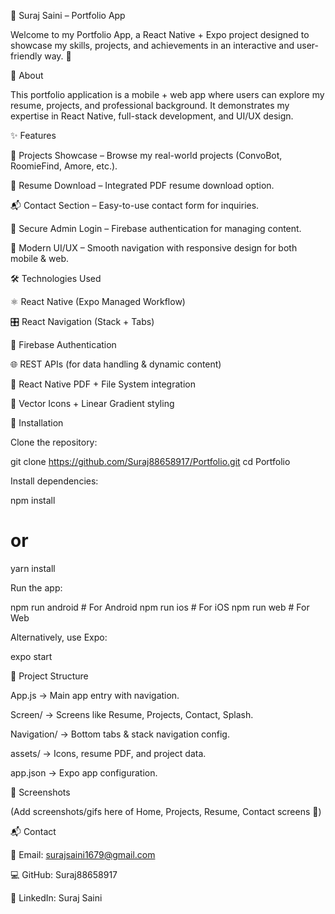 🌟 Suraj Saini – Portfolio App

Welcome to my Portfolio App, a React Native + Expo project designed to showcase my skills, projects, and achievements in an interactive and user-friendly way. 🚀

📖 About

This portfolio application is a mobile + web app where users can explore my resume, projects, and professional background. It demonstrates my expertise in React Native, full-stack development, and UI/UX design.

✨ Features

📂 Projects Showcase – Browse my real-world projects (ConvoBot, RoomieFind, Amore, etc.).

📄 Resume Download – Integrated PDF resume download option.

📬 Contact Section – Easy-to-use contact form for inquiries.

🔑 Secure Admin Login – Firebase authentication for managing content.

🎨 Modern UI/UX – Smooth navigation with responsive design for both mobile & web.

🛠 Technologies Used

⚛ React Native (Expo Managed Workflow)

🎛 React Navigation (Stack + Tabs)

🔐 Firebase Authentication

🌐 REST APIs (for data handling & dynamic content)

📄 React Native PDF + File System integration

🎨 Vector Icons + Linear Gradient styling


🚀 Installation

Clone the repository:

git clone https://github.com/Suraj88658917/Portfolio.git
cd Portfolio


Install dependencies:

npm install
# or
yarn install


Run the app:

npm run android   # For Android
npm run ios       # For iOS
npm run web       # For Web


Alternatively, use Expo:

expo start

📂 Project Structure

App.js → Main app entry with navigation.

Screen/ → Screens like Resume, Projects, Contact, Splash.

Navigation/ → Bottom tabs & stack navigation config.

assets/ → Icons, resume PDF, and project data.

app.json → Expo app configuration.

📱 Screenshots

(Add screenshots/gifs here of Home, Projects, Resume, Contact screens 📸)

📬 Contact

📧 Email: surajsaini1679@gmail.com

💻 GitHub: Suraj88658917

🔗 LinkedIn: Suraj Saini
